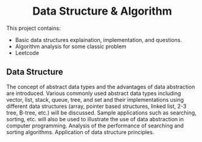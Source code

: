 <h1 align="center"> Data Structure & Algorithm</h1>
This project contains:

- Basic data structures explaination, implementation, and questions.
- Algorithm analysis for some classic problem
- Leetcode 
## Data Structure
The concept of abstract data types and the advantages of data abstraction are introduced. Various commonly used abstract data types including vector, list, stack, queue, tree, and set and their implementations using different data structures (array, pointer based structures, linked list, 2-3 tree, B-tree, etc.) will be discussed. Sample applications such as searching, sorting, etc. will also be used to illustrate the use of data abstraction in computer programming. Analysis of the performance of searching and sorting algorithms. Application of data structure principles.
